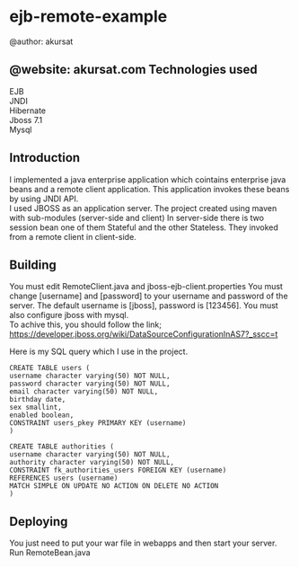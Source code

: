 # ejb-remote-example
@author: akursat

@website: akursat.com
Technologies used
--------------
EJB  
JNDI  
Hibernate  
Jboss 7.1  
Mysql  

Introduction
--------------
I implemented a java enterprise application which cointains enterprise java beans and a remote client application. This application invokes these beans by using JNDI API.  
I used JBOSS as an application server.
The project created using maven with sub-modules (server-side and client)
In server-side there is two session bean one of them Stateful and the other Stateless. They invoked from a remote client in client-side.

Building
--------------
You must edit RemoteClient.java and jboss-ejb-client.properties You must change [username] and [password] to your username and password of the server. The default username is [jboss], password is [123456].
You must also configure jboss with mysql.  
To achive this, you should follow the link;  
https://developer.jboss.org/wiki/DataSourceConfigurationInAS7?_sscc=t 

Here is my SQL query which I use in the project.
```
CREATE TABLE users ( 
username character varying(50) NOT NULL, 
password character varying(50) NOT NULL, 
email character varying(50) NOT NULL, 
birthday date, 
sex smallint, 
enabled boolean, 
CONSTRAINT users_pkey PRIMARY KEY (username) 
)

CREATE TABLE authorities ( 
username character varying(50) NOT NULL, 
authority character varying(50) NOT NULL, 
CONSTRAINT fk_authorities_users FOREIGN KEY (username) 
REFERENCES users (username) 
MATCH SIMPLE ON UPDATE NO ACTION ON DELETE NO ACTION 
)
```
Deploying
--------------
You just need to put your war file in webapps and then start your server.
Run RemoteBean.java
